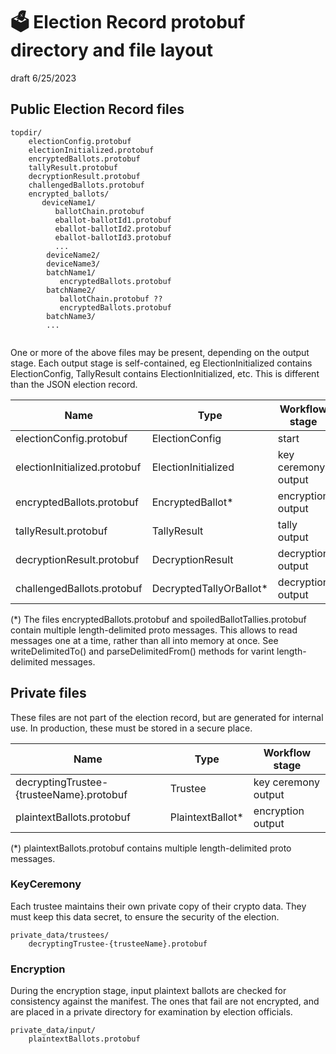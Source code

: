 # 🗳 Election Record protobuf directory and file layout

draft 6/25/2023

## Public Election Record files

````
topdir/
    electionConfig.protobuf
    electionInitialized.protobuf
    encryptedBallots.protobuf
    tallyResult.protobuf
    decryptionResult.protobuf
    challengedBallots.protobuf
    encrypted_ballots/
       deviceName1/
          ballotChain.protobuf
          eballot-ballotId1.protobuf
          eballot-ballotId2.protobuf
          eballot-ballotId3.protobuf
          ...
        deviceName2/
        deviceName3/
        batchName1/
           encryptedBallots.protobuf
        batchName2/
           ballotChain.protobuf ??
           encryptedBallots.protobuf         
        batchName3/
        ...
          
````    

One or more of the above files may be present, depending on the output stage. Each output stage is self-contained, 
eg ElectionInitialized contains ElectionConfig, TallyResult contains ElectionInitialized, etc. This is different than 
the JSON election record.

| Name                         | Type                    | Workflow stage      |
|------------------------------|-------------------------|---------------------|
| electionConfig.protobuf      | ElectionConfig          | start               |
| electionInitialized.protobuf | ElectionInitialized     | key ceremony output |
| encryptedBallots.protobuf    | EncryptedBallot*        | encryption output   |
| tallyResult.protobuf         | TallyResult             | tally output        |
| decryptionResult.protobuf    | DecryptionResult        | decryption output   |
| challengedBallots.protobuf   | DecryptedTallyOrBallot* | decryption output   |

(*) The files encryptedBallots.protobuf and spoiledBallotTallies.protobuf contain multiple length-delimited proto messages. 
This allows to read messages one at a time, rather than all into memory at once.
See writeDelimitedTo() and parseDelimitedFrom() methods for varint length-delimited messages.

## Private files

These files are not part of the election record, but are generated for internal use.
In production, these must be stored in a secure place.

| Name                                     | Type             | Workflow stage      |
|------------------------------------------|------------------|---------------------|
| decryptingTrustee-{trusteeName}.protobuf | Trustee          | key ceremony output |
| plaintextBallots.protobuf                | PlaintextBallot* | encryption output   |

(*) plaintextBallots.protobuf contains multiple length-delimited proto messages.

### KeyCeremony

Each trustee maintains their own private copy of their crypto data. They must keep this data secret, to ensure the
security of the election.

````
private_data/trustees/
    decryptingTrustee-{trusteeName}.protobuf
````    

### Encryption

During the encryption stage, input plaintext ballots are checked for consistency against the manifest. 
The ones that fail are not encrypted, and are placed in a private directory for examination by election officials.

````
private_data/input/
    plaintextBallots.protobuf
````    
